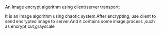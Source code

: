 An Image encrypt algorithm using client/server transport;

It is an Image algorithm using chaotic system.After encrypting, use client to send encrypted image to server.And it contains some image process ,such as encrypt,cut,grayscale